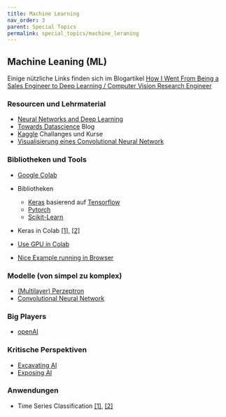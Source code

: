 ```yaml
---
title: Machine Learning
nav_order: 3
parent: Special Topics
permalink: special_topics/machine_leraning
---
```


## Machine Leaning (ML)

Einige nützliche Links finden sich im Blogartikel [How I Went From Being a Sales Engineer to Deep Learning / Computer Vision Research Engineer](https://towardsdatascience.com/how-i-went-from-being-a-sales-engineer-to-deep-learning-computer-vision-research-engineer-8882272a1a6)

### Resourcen und Lehrmaterial

* [Neural Networks and Deep Learning](http://neuralnetworksanddeeplearning.com)
* [Towards Datascience](https://towardsdatascience.com) Blog
* [Kaggle](https://www.kaggle.com) Challanges und Kurse
* [Visualisierung eines Convolutional Neural Network](https://www.cs.ryerson.ca/~aharley/vis/conv/flat.html)

### Bibliotheken und Tools

* [Google Colab](https://colab.research.google.com)
* Bibliotheken
  * [Keras](https://keras.io) basierend auf [Tensorflow](https://www.tensorflow.org)
  * [Pytorch](https://pytorch.org)
  * [Scikit-Learn](https://scikit-learn.org)
  
* Keras in Colab [[1]](https://colab.research.google.com/github/GoogleCloudPlatform/cloudml-samples/blob/master/notebooks/tensorflow/getting-started-keras.ipynb), [[2]](https://colab.research.google.com/drive/1R44RA5BRDEaNxQIJhTJzH_ekmV3Vb1yI)
* [Use GPU in Colab](https://medium.com/deep-learning-turkey/google-colab-free-gpu-tutorial-e113627b9f5d)
* [Nice Example running in Browser](https://medium.com/tensorflow/train-on-google-colab-and-run-on-the-browser-a-case-study-8a45f9b1474e)


### Modelle (von simpel zu komplex)
* [(Multilayer) Perzeptron](https://de.wikipedia.org/wiki/Perzeptron)
* [Convolutional Neural Network](https://de.wikipedia.org/wiki/Convolutional_Neural_Network)

### Big Players
* [openAI](https://openai.com)

### Kritische Perspektiven
* [Excavating AI](https://excavating.ai)
* [Exposing AI](https://exposing.ai)
### Anwendungen
* Time Series Classification [[1]](https://www.analyticsvidhya.com/blog/2019/01/introduction-time-series-classification/), [[2]](https://towardsdatascience.com/ml-approaches-for-time-series-4d44722e48fe)
